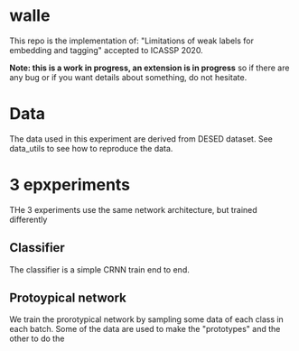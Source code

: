 # walle

This repo is the implementation of:
 "Limitations of weak labels for embedding and tagging" accepted to ICASSP 2020.
 
**Note: this is a work in progress, an extension is in progress** 
so if there are any bug or if you want details about something, do not hesitate.
 
# Data
The data used in this experiment are derived from DESED dataset.
See data_utils to see how to reproduce the data.

# 3 epxperiments
THe 3 experiments use the same network architecture, but trained differently

## Classifier
The classifier is a simple CRNN train end to end.

## Protoypical network
We train the prorotypical network by sampling some data of each class in each batch.
Some of the data are used to make the "prototypes" and the other to do the 